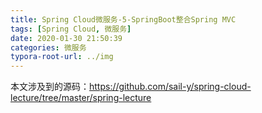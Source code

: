 ```yaml
---
title: Spring Cloud微服务-5-SpringBoot整合Spring MVC
tags: [Spring Cloud, 微服务]
date: 2020-01-30 21:50:39
categories: 微服务
typora-root-url: ../img
---
```




本文涉及到的源码：https://github.com/sail-y/spring-cloud-lecture/tree/master/spring-lecture